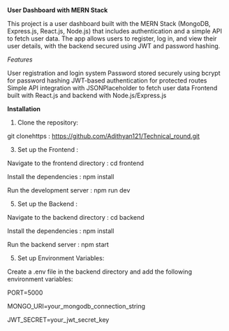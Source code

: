 
**User Dashboard with MERN Stack**

This project is a user dashboard built with the MERN Stack (MongoDB, Express.js, React.js, Node.js) that includes authentication and a simple API to fetch user data. The app allows users to register, log in, and view their user details, with the backend secured using JWT and password hashing.

_Features_

User registration and login system
Password stored securely using bcrypt for password hashing
JWT-based authentication for protected routes
Simple API integration with JSONPlaceholder to fetch user data
Frontend built with React.js and backend with Node.js/Express.js

**Installation**

1. Clone the repository:
   
git clonehttps : https://github.com/Adithyan121/Technical_round.git

3. Set up the Frontend :
   
Navigate to the frontend directory : cd frontend

Install the dependencies : npm install

Run the development server : npm run dev

5. Set up the Backend :
   
Navigate to the backend directory : cd backend

Install the dependencies : npm install

Run the backend server : npm start

5. Set up Environment Variables:
   
Create a .env file in the backend directory and add the following environment variables:

PORT=5000

MONGO_URI=your_mongodb_connection_string

JWT_SECRET=your_jwt_secret_key
